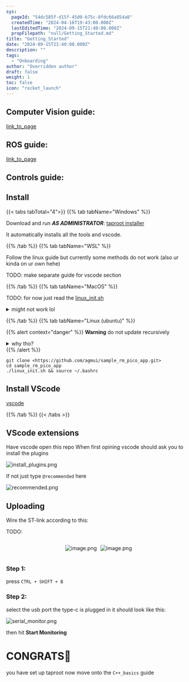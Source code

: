 ```yaml
---
sys:
  pageId: "54dc585f-d15f-45d0-b75c-8fdc66a854a8"
  createdTime: "2024-04-16T19:43:00.000Z"
  lastEditedTime: "2024-09-15T21:40:00.000Z"
  propFilepath: "null/Getting_Started.md"
title: "Getting_Started"
date: "2024-09-15T21:40:00.000Z"
description: ""
tags:
  - "Onboarding"
author: "Overridden author"
draft: false
weight: 1
toc: false
icon: "rocket_launch"
---
```


## Computer Vision guide:

[link_to_page](86d45bc0-388b-4d26-8848-44f255f73d0e)

## ROS guide:

[link_to_page](3c76c1de-ec8f-46d6-8b0a-294005edc2d5)

## Controls guide:

## Install

{{< tabs tabTotal="4">}}
{{% tab tabName="Windows" %}}

Download and run _**AS ADMINISTRATOR**_: [taproot installer](https://github.com/Thornbots/TeachingFreshies/releases/tag/1.0)

It automatically installs all the tools and vscode.

{{% /tab %}}
{{% tab tabName="WSL" %}}

Follow the linux guide but currently some methods do not work (also ur kinda on ur own hehe)

TODO: make separate guide for vscode section

{{% /tab %}}
{{% tab tabName="MacOS" %}}

TODO: for now just read the [linux_init.sh](https://github.com/agmui/sample_rm_pico_app/blob/main/linux_init.sh)

<details>
<summary>might not work lol</summary>

`brew install libusb pkg-config`

Next install: [vscode](https://code.visualstudio.com/Download)

</details>

{{% /tab %}}
{{% tab tabName="Linux (ubuntu)" %}}

{{% alert context="danger" %}}
**Warning** do not update recursively
<details>
<summary>why tho?</summary>
There are some submodules that may go on for a while (like tinyusb) and I highly
recommend you don't need to get them.
If you want to see what submodules I update just look in `linux_init.sh`
</details>
{{% /alert %}}

```shell
git clone <https://github.com/agmui/sample_rm_pico_app.git>
cd sample_rm_pico_app
./linux_init.sh && source ~/.bashrc
```

## Install VScode

[vscode](https://code.visualstudio.com/Download)

{{% /tab %}}
{{< /tabs >}}

## VScode extensions

Have vscode open this repo
When first opining vscode should ask you to install the plugins

![install_plugins.png](https://prod-files-secure.s3.us-west-2.amazonaws.com/d518164a-d88e-44d1-a4ee-3adb3bd8bce0/89bd30f0-1825-4e77-867b-0a41ce370880/install_plugins.png?X-Amz-Algorithm=AWS4-HMAC-SHA256&X-Amz-Content-Sha256=UNSIGNED-PAYLOAD&X-Amz-Credential=ASIAZI2LB466XN4W52HU%2F20250204%2Fus-west-2%2Fs3%2Faws4_request&X-Amz-Date=20250204T210554Z&X-Amz-Expires=3600&X-Amz-Security-Token=IQoJb3JpZ2luX2VjEB0aCXVzLXdlc3QtMiJHMEUCIQCdghuA4K%2FWLBKAifirsLT8wumZ6Q3mM4GK5Df4wAvvswIgBa0NXT6mAPXwxk%2B%2BDjaB5rZoa3pbSJypkwckqtvEFYEq%2FwMINhAAGgw2Mzc0MjMxODM4MDUiDI7qAYyH1b0NCWjC1yrcA6I5kbrnR316THjHGJtaAksWclKrHziFYQCt56E6OGNC1WJ1moJtbPqc2rMeTe1PZLl0KdHyXeL%2B5sEHyQajeJReBgtMcQb%2BWypsEhCslrsTuGIx8TOVwFL%2BJHe2bvKkMGp1uSfx7wYqjXE1dB1mw7tY0l6qtl53ULc1Q0UQDAXLuPcuf5L5qGZe2Lyrk%2BLp4xcU%2BRWR16SD3wUUFa4tl3SoUEsYn9CQl76ENgNvEcxmzWXAvvtTj5ZVXF%2FDQmYW1plrE7zcwLJbYqRESn32Zc6hXKbelaNOFWmWpCSTUX7kjRUx%2FeDmzZB40S0fk2B%2B8af83g4A%2BD3lP%2B7fCKO4pRRuAR%2FEPcu58ITMLTfUXA1WL8SA6WsaDDTxAqG6qTqNfuVfkTGgp%2FSP5AAD9RPu8HiZDMhHbG1FNGXw3EX5A6AvVVFcMymwib%2Fd6CrgIMdANbTZzT0b%2B6gfrzjp7yOFfL7A%2BtvNlbSyp1CgtWmVqB4pnIjsOnrl2jX7hRoWaFZP%2F5zgz0IGR%2BLSs9gu6Py3YMqJ79el8%2B3n%2BVvDUnUgwConU%2B65RW0JeYpQkVYzajnIAMNs1u2a1ERd03dDcZ7QZJjRiStXVHPUPCOVm%2Bs2sMkQ2F0qNAZ84idQ9fsPMLH%2Bib0GOqUB%2Brpmlb4MT34iKlpxFD2JYf62taZt7PnLlfuvoYShXL4u%2F3rYjBvVO9B%2BFk%2BnmFTLCAbYUimyyCdzoQuzc9xSseNDeo%2BpCfIlDenHO797EjJHJnOk8SaxFDZOVJan8ZxjTLy%2BtmuC9dslO5TZbMwFOPxH%2BAUESCRcGmGCfQH%2FxK%2ByXQwRcYFz5kjolQzNEye5hsJ2wKjGMEH%2FSKvLsD67%2Fzcuiprq&X-Amz-Signature=b04386db228da3b93331c1e77ae1887a542d7784b9b6bc8aab9f96c2fc5f3efc&X-Amz-SignedHeaders=host&x-id=GetObject)

If not just type `@recommended` here  

![recommended.png](https://prod-files-secure.s3.us-west-2.amazonaws.com/d518164a-d88e-44d1-a4ee-3adb3bd8bce0/61e661e9-5d85-4dfc-be0d-8d2097a5e793/recommended.png?X-Amz-Algorithm=AWS4-HMAC-SHA256&X-Amz-Content-Sha256=UNSIGNED-PAYLOAD&X-Amz-Credential=ASIAZI2LB466XN4W52HU%2F20250204%2Fus-west-2%2Fs3%2Faws4_request&X-Amz-Date=20250204T210554Z&X-Amz-Expires=3600&X-Amz-Security-Token=IQoJb3JpZ2luX2VjEB0aCXVzLXdlc3QtMiJHMEUCIQCdghuA4K%2FWLBKAifirsLT8wumZ6Q3mM4GK5Df4wAvvswIgBa0NXT6mAPXwxk%2B%2BDjaB5rZoa3pbSJypkwckqtvEFYEq%2FwMINhAAGgw2Mzc0MjMxODM4MDUiDI7qAYyH1b0NCWjC1yrcA6I5kbrnR316THjHGJtaAksWclKrHziFYQCt56E6OGNC1WJ1moJtbPqc2rMeTe1PZLl0KdHyXeL%2B5sEHyQajeJReBgtMcQb%2BWypsEhCslrsTuGIx8TOVwFL%2BJHe2bvKkMGp1uSfx7wYqjXE1dB1mw7tY0l6qtl53ULc1Q0UQDAXLuPcuf5L5qGZe2Lyrk%2BLp4xcU%2BRWR16SD3wUUFa4tl3SoUEsYn9CQl76ENgNvEcxmzWXAvvtTj5ZVXF%2FDQmYW1plrE7zcwLJbYqRESn32Zc6hXKbelaNOFWmWpCSTUX7kjRUx%2FeDmzZB40S0fk2B%2B8af83g4A%2BD3lP%2B7fCKO4pRRuAR%2FEPcu58ITMLTfUXA1WL8SA6WsaDDTxAqG6qTqNfuVfkTGgp%2FSP5AAD9RPu8HiZDMhHbG1FNGXw3EX5A6AvVVFcMymwib%2Fd6CrgIMdANbTZzT0b%2B6gfrzjp7yOFfL7A%2BtvNlbSyp1CgtWmVqB4pnIjsOnrl2jX7hRoWaFZP%2F5zgz0IGR%2BLSs9gu6Py3YMqJ79el8%2B3n%2BVvDUnUgwConU%2B65RW0JeYpQkVYzajnIAMNs1u2a1ERd03dDcZ7QZJjRiStXVHPUPCOVm%2Bs2sMkQ2F0qNAZ84idQ9fsPMLH%2Bib0GOqUB%2Brpmlb4MT34iKlpxFD2JYf62taZt7PnLlfuvoYShXL4u%2F3rYjBvVO9B%2BFk%2BnmFTLCAbYUimyyCdzoQuzc9xSseNDeo%2BpCfIlDenHO797EjJHJnOk8SaxFDZOVJan8ZxjTLy%2BtmuC9dslO5TZbMwFOPxH%2BAUESCRcGmGCfQH%2FxK%2ByXQwRcYFz5kjolQzNEye5hsJ2wKjGMEH%2FSKvLsD67%2Fzcuiprq&X-Amz-Signature=c57d3253da421571549f74f6366fc8950c76cf7c8830d7edd170d3b30bbb7e23&X-Amz-SignedHeaders=host&x-id=GetObject)

## Uploading

Wire the ST-link according to this:

TODO:

<div style="display: flex;flex-direction: row; column-gap:10px; max-width: 630px;justify-content: center;">
<div>

![image.png](https://prod-files-secure.s3.us-west-2.amazonaws.com/d518164a-d88e-44d1-a4ee-3adb3bd8bce0/210ecb78-1116-4d7b-b9b7-2292f66fa2c2/image.png?X-Amz-Algorithm=AWS4-HMAC-SHA256&X-Amz-Content-Sha256=UNSIGNED-PAYLOAD&X-Amz-Credential=ASIAZI2LB466RYWV2CPB%2F20250204%2Fus-west-2%2Fs3%2Faws4_request&X-Amz-Date=20250204T210557Z&X-Amz-Expires=3600&X-Amz-Security-Token=IQoJb3JpZ2luX2VjEB0aCXVzLXdlc3QtMiJIMEYCIQC2Td0HgRwAwlfLSD%2F%2FFgbds%2BToipL%2B67%2FK4GHt%2BcMWZQIhAPRk4KJzBcMGhy3Ijc7o%2BtqLUkoEfZ%2BYpHL10flzcmKPKv8DCDYQABoMNjM3NDIzMTgzODA1IgwRDEMu%2Bcf%2FKSWzr6wq3AOkgqxMBju664XWxrSKfBWJngjo9Gaqe2HzrZkqKNuKqzaJnro%2FOn4Oz2%2FLGzhYz1sj6lkzesRmKJ88dbHlEWngE4cN8SRaZ%2FmiKLQQhuWLvS7mVoCfbUrtHtC4o2YUARAd66CFhVf%2FdEHMamFqkoJFeAuuUym%2FlAem8vOMhDp6%2FEoXD85pELqjvIIkb8UPeDIjSpPtTHaMkS9hiDWgUa2IIgMd3CAOkLfCgcLnXJd5NCqe0FIRHTX1NHZYnY7uGlZMKIiv3TLpZ4D%2FDcnaKWW2EPSvZab3e%2BspbnMk%2Bg6WKymLSw0c8J1Nc96RPtZ2dQERXF0nAbexRZlYH%2BmPmPNdXovpXzIyB7sQ4wvuzyu%2FtjCl%2By3CFdy0nafws4kUNjjUAlDCbBu%2BAzpRaBR%2B%2B91LTdmLLkOu4HgopdgigmWV11rcewvYPxiPC45oj7wIwpbC%2Bh4pnj0FMdOTibhSiz4%2FEBiz56jNhhDHuFID3%2F0dG0Ad%2Fk97sYoHWFRqqx70a1g3sz1qfPX6w1%2FUyQ31owKwezM%2Fr1pQ4DuHvAQD82h6CDioTFu0cC8pgrb0KmBkzKFDzpbS4Z4kMOGrNv%2F2a0G%2Bwmfayt6LXrsJq5Ll9l3xuiPZyil8gwgd8nyaQTC7%2Fom9BjqkAeRG2PjsIJj3vbiPch6gNEowVXK7mqJCqWZ1x1lGhQNnk5K2A3g9FQJ51OeWMxyYtbCDQZGU1r3ZSKb%2BiT%2FG%2FXSA47LMsjY0zkf2DqYAXhbglPRRW8lYmGwwX2zbqFvjL%2FNGYIov3kX25bI1S8rB01Tj1ZRFb1GQjZkIwcws7NeBpaBlnJxQmDIIQ%2F8eAFRcZt49jdCA87Obdpui1%2ByJAbZanKQq&X-Amz-Signature=f6b61c033a39111669e061e4bee190bb2028a1f05f2a2d2b8883594d3d6b3c2b&X-Amz-SignedHeaders=host&x-id=GetObject)

</div>
<div>

![image.png](https://prod-files-secure.s3.us-west-2.amazonaws.com/d518164a-d88e-44d1-a4ee-3adb3bd8bce0/33a0fd0f-8ca6-4a86-8e09-26e95ded1fff/image.png?X-Amz-Algorithm=AWS4-HMAC-SHA256&X-Amz-Content-Sha256=UNSIGNED-PAYLOAD&X-Amz-Credential=ASIAZI2LB466Z2RO4OQG%2F20250204%2Fus-west-2%2Fs3%2Faws4_request&X-Amz-Date=20250204T210558Z&X-Amz-Expires=3600&X-Amz-Security-Token=IQoJb3JpZ2luX2VjEB0aCXVzLXdlc3QtMiJGMEQCIAQje9%2Br5m4kh7UwSjEPZabLaPpKmOnBSaIk6POic9lpAiAxsQivFlvxtz3o7bJkD72iPo%2BxcgiDid3UHT7Zm8XQCir%2FAwg2EAAaDDYzNzQyMzE4MzgwNSIMWIMA3itpoMoOt02KKtwDmJV9RVWhrA0ZWYkyI3kD51YL6rm31lgw4UB5iVyeF6AvLHIeSxTUt1SoGOusAvWEq3raoT%2FJo8C7cUbOoEBitXR4BjhhHs%2BoO3tfbjg6jrC18DSLjuCsh6Ckmrvd7Evo4pq93tsQFFfAWnjU7I7iaDceVmzO7pae%2FXQS6Te1fGN0UBvMFm2vP7wVnpgSG%2FsFpUtCGV97QATrNVWevSJF7mqloGf74z8oWOD5LoytRwFvysnE2o2yJ8CzYGX%2BFcbM1Me92T8WcNpU9SuN9Ldtq0qJYAvyaaagY%2BAqYHK%2FYAb6x15z1BuBc4GGRvHLkLVDtQFA%2BHnPYtyOqjyw2ZbtFgSOB%2Fk8NlRG%2BLohWVQryStwN28U2vND3prcucR%2FQtmuN3n%2BF%2FI2eXPgUPCtmNUOT99XBKjaNmIidpwtYLkH7GKOXIaECAS9XI5lOSonCJbgoSiRbjjzfIkJjno%2BOf4b0kDL7n4jpZZsfTEgCJCHUrMwJLNHkY5CnummlY0zJJkR8rnh9stYqbKi2xwd4H7bo9%2FdY0hBEnL2gQUFKXCHdRHhIF6WQA%2FOB3L4ORlBUeptXDpPyyN7mCWYgd9b46e49yaCaRR2bVfowra6ReLIwShLNG00mmK6S9ywJc4w%2F%2F2JvQY6pgEHxbpSfR2KbeoWxPmR6BcPaN7vOSyoh18yYCaps5yiC5OhcY790xyk5X3y9jLWORG9sgqk7FigAsvVV%2FuyHVjHBsG2881u%2FhFiWIVuxl4xJGJaY3cr3pAYnzOlFdrlOXJh%2B2UycMG9PaFV%2F6v6uYMqvmYkaEHFTc8lbgiEBP8mGexdHljZQ%2Fi%2FiQpmvh7MtGTCmkzOjMU%2BwmI8r1mQuzdk3EZR9Tnw&X-Amz-Signature=e68727874e7b041cd18a5b9dafdca4ace084b82b6e0a01f8c7b801523d55e556&X-Amz-SignedHeaders=host&x-id=GetObject)

</div>
</div>

### Step 1:

press `CTRL + SHIFT + B`

### Step 2:

select the usb port the type-c is plugged in it should look like this:

![serial_monitor.png](https://prod-files-secure.s3.us-west-2.amazonaws.com/d518164a-d88e-44d1-a4ee-3adb3bd8bce0/f03f4774-05d4-4393-b6a0-d5efb6d315ab/serial_monitor.png?X-Amz-Algorithm=AWS4-HMAC-SHA256&X-Amz-Content-Sha256=UNSIGNED-PAYLOAD&X-Amz-Credential=ASIAZI2LB466XN4W52HU%2F20250204%2Fus-west-2%2Fs3%2Faws4_request&X-Amz-Date=20250204T210554Z&X-Amz-Expires=3600&X-Amz-Security-Token=IQoJb3JpZ2luX2VjEB0aCXVzLXdlc3QtMiJHMEUCIQCdghuA4K%2FWLBKAifirsLT8wumZ6Q3mM4GK5Df4wAvvswIgBa0NXT6mAPXwxk%2B%2BDjaB5rZoa3pbSJypkwckqtvEFYEq%2FwMINhAAGgw2Mzc0MjMxODM4MDUiDI7qAYyH1b0NCWjC1yrcA6I5kbrnR316THjHGJtaAksWclKrHziFYQCt56E6OGNC1WJ1moJtbPqc2rMeTe1PZLl0KdHyXeL%2B5sEHyQajeJReBgtMcQb%2BWypsEhCslrsTuGIx8TOVwFL%2BJHe2bvKkMGp1uSfx7wYqjXE1dB1mw7tY0l6qtl53ULc1Q0UQDAXLuPcuf5L5qGZe2Lyrk%2BLp4xcU%2BRWR16SD3wUUFa4tl3SoUEsYn9CQl76ENgNvEcxmzWXAvvtTj5ZVXF%2FDQmYW1plrE7zcwLJbYqRESn32Zc6hXKbelaNOFWmWpCSTUX7kjRUx%2FeDmzZB40S0fk2B%2B8af83g4A%2BD3lP%2B7fCKO4pRRuAR%2FEPcu58ITMLTfUXA1WL8SA6WsaDDTxAqG6qTqNfuVfkTGgp%2FSP5AAD9RPu8HiZDMhHbG1FNGXw3EX5A6AvVVFcMymwib%2Fd6CrgIMdANbTZzT0b%2B6gfrzjp7yOFfL7A%2BtvNlbSyp1CgtWmVqB4pnIjsOnrl2jX7hRoWaFZP%2F5zgz0IGR%2BLSs9gu6Py3YMqJ79el8%2B3n%2BVvDUnUgwConU%2B65RW0JeYpQkVYzajnIAMNs1u2a1ERd03dDcZ7QZJjRiStXVHPUPCOVm%2Bs2sMkQ2F0qNAZ84idQ9fsPMLH%2Bib0GOqUB%2Brpmlb4MT34iKlpxFD2JYf62taZt7PnLlfuvoYShXL4u%2F3rYjBvVO9B%2BFk%2BnmFTLCAbYUimyyCdzoQuzc9xSseNDeo%2BpCfIlDenHO797EjJHJnOk8SaxFDZOVJan8ZxjTLy%2BtmuC9dslO5TZbMwFOPxH%2BAUESCRcGmGCfQH%2FxK%2ByXQwRcYFz5kjolQzNEye5hsJ2wKjGMEH%2FSKvLsD67%2Fzcuiprq&X-Amz-Signature=59de4b5a69f4e7765ca3d4062f422ec54756843e98f840b6451de04c328fa642&X-Amz-SignedHeaders=host&x-id=GetObject)

then hit **Start Monitoring**

# CONGRATS🎉

you have set up taproot now move onto the `C++_basics` guide
